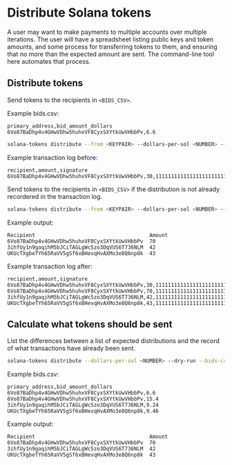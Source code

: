 # Distribute Solana tokens

A user may want to make payments to multiple accounts over multiple iterations.
The user will have a spreadsheet listing public keys and token amounts, and
some process for transferring tokens to them, and ensuring that no more than the
expected amount are sent. The command-line tool here automates that process.

## Distribute tokens

Send tokens to the recipients in `<BIDS_CSV>`.

Example bids.csv:

```text
primary_address,bid_amount_dollars
6Vo87BaDhp4v4GHwVDhw5huhxVF8CyxSXYtkUwVHbbPv,6.6
```

```bash
solana-tokens distribute --from <KEYPAIR> --dollars-per-sol <NUMBER> --bids-csv <BIDS_CSV> <TRANSACTION_LOG> --fee-payer <KEYPAIR>
```

Example transaction log before:

```text
recipient,amount,signature
6Vo87BaDhp4v4GHwVDhw5huhxVF8CyxSXYtkUwVHbbPv,30,1111111111111111111111111111111111111111111111111111111111111111
```

Send tokens to the recipients in `<BIDS_CSV>` if the distribution is
not already recordered in the transaction log.

```bash
solana-tokens distribute --from <KEYPAIR> --dollars-per-sol <NUMBER> --bids-csv <BIDS_CSV> <TRANSACTION_LOG> --fee-payer <KEYPAIR>
```

Example output:

```text
Recipient                                     Amount
6Vo87BaDhp4v4GHwVDhw5huhxVF8CyxSXYtkUwVHbbPv  70
3ihfUy1n9gaqihM5bJCiTAGLgWc5zo3DqVUS6T736NLM  42
UKUcTXgbeTYh65RaVV5gSf6xBHevqHvAXMo3e8Q6np8k  43
```


Example transaction log after:

```text
recipient,amount,signature
6Vo87BaDhp4v4GHwVDhw5huhxVF8CyxSXYtkUwVHbbPv,30,1111111111111111111111111111111111111111111111111111111111111111
6Vo87BaDhp4v4GHwVDhw5huhxVF8CyxSXYtkUwVHbbPv,70,1111111111111111111111111111111111111111111111111111111111111111
3ihfUy1n9gaqihM5bJCiTAGLgWc5zo3DqVUS6T736NLM,42,1111111111111111111111111111111111111111111111111111111111111111
UKUcTXgbeTYh65RaVV5gSf6xBHevqHvAXMo3e8Q6np8k,43,1111111111111111111111111111111111111111111111111111111111111111
```

## Calculate what tokens should be sent

List the differences between a list of expected distributions and the record of what
transactions have already been sent.

```bash
solana-tokens distribute --dollars-per-sol <NUMBER> --dry-run --bids-csv <BIDS_CSV> <TRANSACTION_LOG>
```

Example bids.csv:

```text
primary_address,bid_amount_dollars
6Vo87BaDhp4v4GHwVDhw5huhxVF8CyxSXYtkUwVHbbPv,6.6
6Vo87BaDhp4v4GHwVDhw5huhxVF8CyxSXYtkUwVHbbPv,15.4
3ihfUy1n9gaqihM5bJCiTAGLgWc5zo3DqVUS6T736NLM,9.24
UKUcTXgbeTYh65RaVV5gSf6xBHevqHvAXMo3e8Q6np8k,9.46
```

Example output:

```text
Recipient                                     Amount
6Vo87BaDhp4v4GHwVDhw5huhxVF8CyxSXYtkUwVHbbPv  70
3ihfUy1n9gaqihM5bJCiTAGLgWc5zo3DqVUS6T736NLM  42
UKUcTXgbeTYh65RaVV5gSf6xBHevqHvAXMo3e8Q6np8k  43
```

